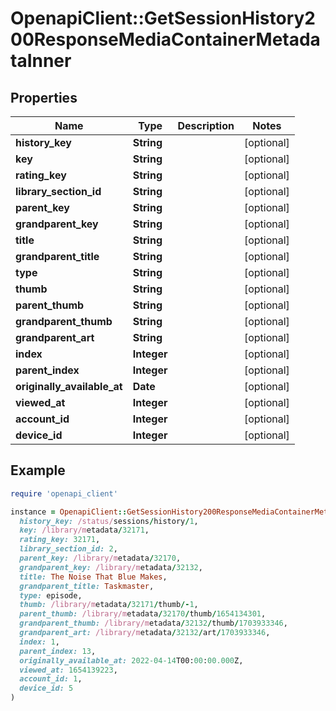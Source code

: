 # OpenapiClient::GetSessionHistory200ResponseMediaContainerMetadataInner

## Properties

| Name | Type | Description | Notes |
| ---- | ---- | ----------- | ----- |
| **history_key** | **String** |  | [optional] |
| **key** | **String** |  | [optional] |
| **rating_key** | **String** |  | [optional] |
| **library_section_id** | **String** |  | [optional] |
| **parent_key** | **String** |  | [optional] |
| **grandparent_key** | **String** |  | [optional] |
| **title** | **String** |  | [optional] |
| **grandparent_title** | **String** |  | [optional] |
| **type** | **String** |  | [optional] |
| **thumb** | **String** |  | [optional] |
| **parent_thumb** | **String** |  | [optional] |
| **grandparent_thumb** | **String** |  | [optional] |
| **grandparent_art** | **String** |  | [optional] |
| **index** | **Integer** |  | [optional] |
| **parent_index** | **Integer** |  | [optional] |
| **originally_available_at** | **Date** |  | [optional] |
| **viewed_at** | **Integer** |  | [optional] |
| **account_id** | **Integer** |  | [optional] |
| **device_id** | **Integer** |  | [optional] |

## Example

```ruby
require 'openapi_client'

instance = OpenapiClient::GetSessionHistory200ResponseMediaContainerMetadataInner.new(
  history_key: /status/sessions/history/1,
  key: /library/metadata/32171,
  rating_key: 32171,
  library_section_id: 2,
  parent_key: /library/metadata/32170,
  grandparent_key: /library/metadata/32132,
  title: The Noise That Blue Makes,
  grandparent_title: Taskmaster,
  type: episode,
  thumb: /library/metadata/32171/thumb/-1,
  parent_thumb: /library/metadata/32170/thumb/1654134301,
  grandparent_thumb: /library/metadata/32132/thumb/1703933346,
  grandparent_art: /library/metadata/32132/art/1703933346,
  index: 1,
  parent_index: 13,
  originally_available_at: 2022-04-14T00:00:00.000Z,
  viewed_at: 1654139223,
  account_id: 1,
  device_id: 5
)
```

